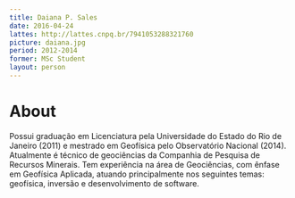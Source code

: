 ```yaml
---
title: Daiana P. Sales
date: 2016-04-24
lattes: http://lattes.cnpq.br/7941053288321760
picture: daiana.jpg
period: 2012-2014
former: MSc Student
layout: person
---
```


# About

Possui graduação em Licenciatura pela Universidade do Estado do Rio de Janeiro
(2011) e mestrado em Geofísica pelo Observatório Nacional (2014). Atualmente é
técnico de geociências da Companhia de Pesquisa de Recursos Minerais. Tem
experiência na área de Geociências, com ênfase em Geofísica Aplicada, atuando
principalmente nos seguintes temas: geofísica, inversão e desenvolvimento de
software.
